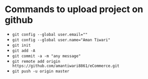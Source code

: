 # Commands to upload project on github

- `git config --global user.email=""` <br>
- `git config --global user.name="Aman Tiwari"` <br>
- `git init` <br>
- `git add -A` <br>
- `git commit -a -m "any message"` <br>
- `git remote add origin https://github.com/amantiwari8861/eCommerce.git` <br>
- `git push -u origin master`
